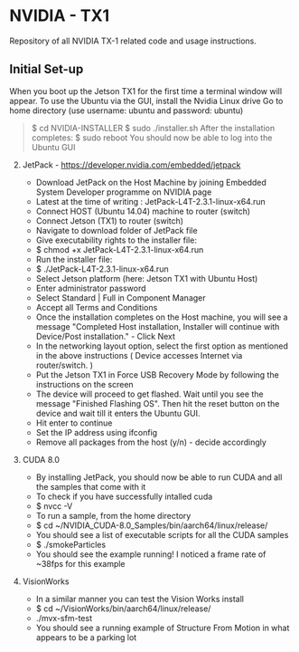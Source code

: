 # NVIDIA - TX1 
Repository of all NVIDIA TX-1 related code and usage instructions. 

## Initial Set-up
When you boot up the Jetson TX1 for the first time a terminal window will appear. To use the Ubuntu via the GUI, install the Nvidia Linux drive
Go to home directory (use username: ubuntu and password: ubuntu)
>$ cd NVIDIA-INSTALLER 
>$ sudo ./installer.sh
After the installation completes:
>$ sudo reboot
You should now be able to log into the Ubuntu GUI

2. JetPack - https://developer.nvidia.com/embedded/jetpack
	* Download JetPack on the Host Machine by joining Embedded System Developer programme on NVIDIA page
	* Latest at the time of writing : JetPack-L4T-2.3.1-linux-x64.run
	* Connect HOST (Ubuntu 14.04) machine to router (switch)
	* Connect Jetson (TX1) to router (switch)
	* Navigate to download folder of JetPack file
	* Give executability rights to the installer file:
	* $ chmod +x JetPack-L4T-2.3.1-linux-x64.run
	* Run the installer file:
	* $ ./JetPack-L4T-2.3.1-linux-x64.run
	* Select Jetson platform (here: Jetson TX1 with Ubuntu Host)
	* Enter administrator password
	* Select Standard | Full in Component Manager
	* Accept all Terms and Conditions
	* Once the installation completes on the Host machine, you will see a message "Completed Host installation, Installer will continue with Device/Post installation." - Click Next
	* In the networking layout option, select the first option as mentioned in the above instructions ( Device accesses Internet via router/switch. )
	* Put the Jetson TX1 in Force USB Recovery Mode by following the instructions on the screen
	* The device will proceed to get flashed. Wait until you see the message "Finished Flashing OS". Then hit the reset button on the device and wait till it enters the Ubuntu GUI.
	* Hit enter to continue
	* Set the IP address using ifconfig
	* Remove all packages from the host (y/n) - decide accordingly

3. CUDA 8.0
	* By installing JetPack, you should now be able to run CUDA and all the samples that come with it
	* To check if you have successfully intalled cuda
	* $ nvcc -V
	* To run a sample, from the home directory
	* $ cd ~/NVIDIA_CUDA-8.0_Samples/bin/aarch64/linux/release/
	* You should see a list of executable scripts for all the CUDA samples
	* $ ./smokeParticles
	* You should see the example running! I noticed a frame rate of ~38fps for this example

4. VisionWorks
	* In a similar manner you can test the Vision Works install
	* $ cd ~/VisionWorks/bin/aarch64/linux/release/
	* ./mvx-sfm-test
	* You should see a running example of Structure From Motion in what appears to be a parking lot



